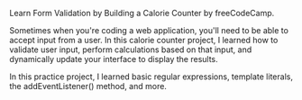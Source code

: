 Learn Form Validation by Building a Calorie Counter by freeCodeCamp.

Sometimes when you're coding a web application, you'll need to be able to accept input from a user. In this calorie counter project, I learned how to validate user input, perform calculations based on that input, and dynamically update your interface to display the results.

In this practice project, I learned basic regular expressions, template literals, the addEventListener() method, and more.
